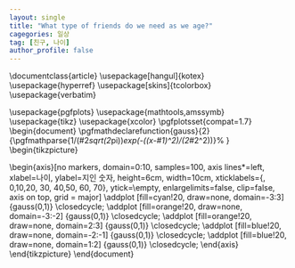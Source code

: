 ```yaml
---
layout: single
title: "What type of friends do we need as we age?"
cagegories: 일상
tag: [친구, 나이]
author_profile: false
---
```

<head>
    <meta charset="UTF-8">
    <meta name="viewport" content="width=device-width, initial-scale=1.0">
    <script src="https://polyfill.io/v3/polyfill.min.js?features=es6"></script>
    <script id="MathJax-script" async src="https://cdn.jsdelivr.net/npm/mathjax@3/es5/tex-mml-chtml.js"></script>
</head>

<body>
\documentclass{article}
\usepackage[hangul]{kotex}
\usepackage{hyperref}
\usepackage[skins]{tcolorbox}
\usepackage{verbatim}

\usepackage{pgfplots}
\usepackage{mathtools,amssymb}
\usepackage{tikz}
\usepackage{xcolor}
\pgfplotsset{compat=1.7}
\begin{document}
\pgfmathdeclarefunction{gauss}{2}{\pgfmathparse{1/(#2*sqrt(2*pi))*exp(-((x-#1)^2)/(2*#2^2))}%
}
\begin{tikzpicture}

\begin{axis}[no markers, domain=0:10, samples=100,
axis lines*=left, xlabel=나이, ylabel=지인 숫자,
height=6cm, width=10cm,
xticklabels={, 0,10,20, 30, 40,50, 60, 70}, ytick=\empty,
enlargelimits=false, clip=false, axis on top,
grid = major]
\addplot [fill=cyan!20, draw=none, domain=-3:3] {gauss(0,1)} \closedcycle;
\addplot [fill=orange!20, draw=none, domain=-3:-2] {gauss(0,1)} \closedcycle;
\addplot [fill=orange!20, draw=none, domain=2:3] {gauss(0,1)} \closedcycle;
\addplot [fill=blue!20, draw=none, domain=-2:-1] {gauss(0,1)} \closedcycle;
\addplot [fill=blue!20, draw=none, domain=1:2] {gauss(0,1)} \closedcycle;
\end{axis}
\end{tikzpicture}
\end{document}
</body>
